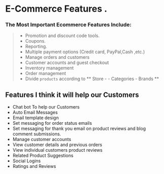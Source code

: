 # E-Commerce Features .

### The Most Important Ecommerce Features Include:
> - Promotion and discount code tools.
> - Coupons.
> - Reporting.   
> - Multiple payment options (Credit card, PayPal,Cash ,etc.)
> - Manage orders and customers
> - Customer accounts and guest checkout
> - Inventory management
> - Order management
> - Divide ` products ` according to ** Store - - Categories - Brands **

## Features I think it will help our Customers
 - Chat bot To help our Customers 
 - Auto Email Messages
 - Email template design
 - Set messaging for order status emails
 - Set messaging for thank you email on product reviews and blog comment submissions.
 - Manage customer accounts
 - View customer details and previous orders
 - View individual customers product reviews
 - Related Product Suggestions
 - Social Logins
 - Ratings and Reviews 

